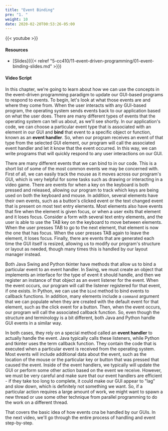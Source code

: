 ```yaml
---
title: "Event Binding"
pre: "1. "
weight: 10
date: 2020-02-20T00:53:26-05:00
---
```


{{< youtube  >}}

#### Resources

* [Slides]({{< relref "5-cc410/11-event-driven-programming/01-event-binding-slides.md" >}})

#### Video Script

In this chapter, we're going to learn about how we can use the concepts in the event-driven programming paradigm to update our GUI-based programs to respond to events. To begin, let's look at what those events are and where they come from. When the user interacts with any GUI-based program, the operating system sends events back to our application based on what the user does. There are many different types of events that the operating system can tell us about, as we'll see shortly. In our application's code, we can choose a particular event type that is associated with an element in our GUI and **bind** that event to a specific object or function, known as an **event handler**. So, when our program receives an event of that type from the selected GUI element, our program will call the associated event handler and let it know that the event occurred. In this way, we can write programs that will quickly respond to any user interactions on our GUI.

There are many different events that we can bind to in our code. This is a short list of some of the most common events we may be concerned with. First of all, we can easily track the mouse as it moves across our program's GUI, which is very helpful for some tasks such as drawing or interacting in a video game. There are events for when a key on the keyboard is both pressed and released, allowing our program to track which keys are being used on both the keyboard and mouse. In addition, several elements have their own events, such as a button's clicked event or the text changed event that is present on most text entry elements. Most elements also have events that fire when the element is given focus, or when a user exits that element and it loses focus. Consider a form with several text entry elements, and the user is able to use the TAB key on the keyboard to move between elements. When the user presses TAB to go to the next element, that element is now the one that has focus. When the user presses TAB again to leave the element, it loses focus. Finally, there are events that are generated each time the GUI itself is resized, allowing us to modify our program's structure or layout as needed, though many times this is handled by our layout manager instead.

Both Java Swing and Python tkinter have methods that allow us to bind a particular event to an event handler. In Swing, we must create an object that implements an interface for the type of event it should handle, and then we register an instance of that object as an event listener for the event. When the event occurs, our program will call the listener registered for that event, if one exists. In Python, we can use the `bind` method to bind events to callback functions. In addition, many elements include a `command` argument that we can populate when they are created with the default event for that element, such as the click event for a button. Then, when the event occurs, our program will call the associated callback function. So, even though the structure and terminology is a bit different, both Java and Python handle GUI events in a similar way.

In both cases, they rely on a special method called an **event handler** to actually handle the event. Java typically calls these listeners, while Python and tkinter uses the term callback function. They contain the code that is executed when a particular event is received from the operating system. Most events will include additional data about the event, such as the location of the mouse or the particular key or button that was pressed that caused the event. Inside of the event handlers, we typically will update the GUI or perform some other action based on the event we receive. However, we must be very careful and make sure that our event handlers are efficient - if they take too long to complete, it could make our GUI appear to "lag" and slow down, which is definitely not something we want. So, if a particular action requires a large amount of work, we might want to spawn a new thread or use some other technique from parallel programming to do the work on a different thread. 

That covers the basic idea of how events cna be handled by our GUIs. In the next video, we'll go through the entire process of handling and event step-by-step. 
